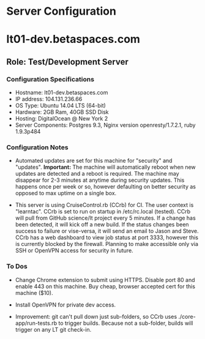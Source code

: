 Server Configuration
====================

# lt01-dev.betaspaces.com

## Role: Test/Development Server

### Configuration Specifications

* Hostname:  lt01-dev.betaspaces.com
* IP address: 104.131.236.66
* OS Type:  Ubuntu 14.04 LTS (64-bit)
* Hardware:  2GB Ram, 40GB SSD Disk
* Hosting:  DigitalOcean @ New York 2
* Server Components:  Postgres 9.3, Nginx version openresty/1.7.2.1, ruby 1.9.3p484

### Configuration Notes

* Automated updates are set for this machine for "security" and "updates".  **Important:** The machine will automatically reboot when new updates are detected and a reboot is required.  The machine may disappear for 2-3 minutes at anytime during security updates.  This happens once per week or so, however defaulting on better security as opposed to max uptime on a single box.

* This server is using CruiseControl.rb (CCrb) for CI.  The user context is "learntac".  CCrb is set to run on startup in /etc/rc.local (tested).  CCrb will pull from GitHub science/lt project every 5 minutes.  If a change has been detected, it will kick off a new build.  If the status changes been success to failure or vise-versa, it will send an email to Jason and Steve.  CCrb has a web dashboard to view job status at port 3333, however this is currently blocked by the firewall. Planning to make accessible only via SSH or OpenVPN access for security in future.

### To Dos

* Change Chrome extension to submit using HTTPS.  Disable port 80 and enable 443 on this machine.  Buy cheap, browser accepted cert for this machine ($10).

* Install OpenVPN for private dev access.

* Improvement:  git can't pull down just sub-folders, so CCrb uses ./core-app/run-tests.rb to trigger builds.  Because not a sub-folder, builds will trigger on any LT git check-in.
